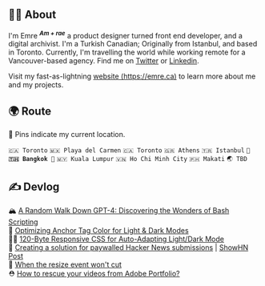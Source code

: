 ## 👨‍💻 About

I'm Emre <sup>**_Am + rae_**</sup> a product designer turned front end developer, and a digital archivist. I'm a Turkish Canadian; Originally from Istanbul, and based in Toronto. Currently, I'm travelling the world while working remote for a Vancouver-based agency. Find me on [Twitter](https://twitter.com/MostlyEmre) or [Linkedin](https://www.linkedin.com/in/mostlyemre/).

Visit my fast-as-lightning [website (https://emre.ca)](https://emre.ca) to learn more about me and my projects.

## 🌍 Route 
📍 Pins indicate my current location.

`🇨🇦 Toronto` `🇲🇽 Playa del Carmen` `🇨🇦 Toronto` `🇬🇷 Athens` `🇹🇷 Istanbul` **`📍 🇹🇭 Bangkok 📍`** `🇲🇾 Kuala Lumpur` `🇻🇳 Ho Chi Minh City` `🇵🇭 Makati` `🌏 TBD`    

## ✍️ Devlog  

🏔️ [A Random Walk Down GPT-4: Discovering the Wonders of Bash Scripting](https://emre.ca/devlog/discovering-wonders-bash-scripting/)  
🎨 [Optimizing Anchor Tag Color for Light & Dark Modes](https://emre.ca/devlog/almost-perfect-anchor-tag-color/)  
🧘‍♂️ [120-Byte Responsive CSS for Auto-Adapting Light/Dark Mode](https://emre.ca/devlog/120-bytes-of-css/)  
💸 [Creating a solution for paywalled Hacker News submissions](https://gist.github.com/MostlyEmre/ddec18c4a5b18413994ff9e179bf00ac) | [ShowHN Post](https://news.ycombinator.com/item?id=33794672)  
🧐 [When the resize event won't cut](https://gist.github.com/MostlyEmre/4afdb8ecb2b2244dfcd458e81596dbee)  
⛑️ [How to rescue your videos from Adobe Portfolio?](https://gist.github.com/MostlyEmre/b912d8451eeaae65013c7249a3cc1144)

